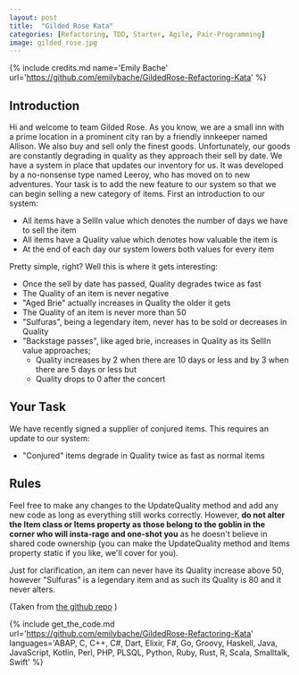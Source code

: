 ```yaml
---
layout: post
title:  "Gilded Rose Kata"
categories: [Refactoring, TDD, Starter, Agile, Pair-Programming]
image: gilded_rose.jpg
---
```


{% include credits.md name='Emily Bache' url='https://github.com/emilybache/GildedRose-Refactoring-Kata' %}

## Introduction

Hi and welcome to team Gilded Rose. As you know, we are a small inn with 
a prime location in a prominent city ran by a friendly innkeeper named
Allison. We also buy and sell only the finest goods. Unfortunately, our
goods are constantly degrading in quality as they approach their sell by
date. We have a system in place that updates our inventory for us. It
was developed by a no-nonsense type named Leeroy, who has moved on to
new adventures. Your task is to add the new feature to our system so
that we can begin selling a new category of items. First an introduction
to our system:

* All items have a SellIn value which denotes the number of days we have
  to sell the item
* All items have a Quality value which denotes how valuable the item is
* At the end of each day our system lowers both values for every item

Pretty simple, right? Well this is where it gets interesting:

*  Once the sell by date has passed, Quality degrades twice as fast
*  The Quality of an item is never negative
*  "Aged Brie" actually increases in Quality the older it gets
*  The Quality of an item is never more than 50
*  "Sulfuras", being a legendary item, never has to be sold or decreases
   in Quality
*  "Backstage passes", like aged brie, increases in Quality as its
   SellIn value approaches;
   - Quality increases by 2 when there are 10 days or less and by 3 when
     there are 5 days or less but
   - Quality drops to 0 after the concert

## Your Task

We have recently signed a supplier of conjured items. This requires an
update to our system:

* "Conjured" items degrade in Quality twice as fast as normal items

## Rules

Feel free to make any changes to the UpdateQuality method and add any
new code as long as everything still works correctly. However, **do not
alter the Item class or Items property as those belong to the goblin in
the corner who will insta-rage and one-shot you** as he doesn't believe in
shared code ownership (you can make the UpdateQuality method and Items
property static if you like, we'll cover for you).

Just for clarification, an item can never have its Quality increase
above 50, however "Sulfuras" is a legendary item and as such its Quality
is 80 and it never alters.

(Taken from [the github repo]([github.com/emilybache/GildedRose-Refactoring-Kata/blob/master/GildedRoseRequirements.txt](https://github.com/emilybache/GildedRose-Refactoring-Kata/blob/master/GildedRoseRequirements.txt)) )


{%
    include get_the_code.md 
    url='https://github.com/emilybache/GildedRose-Refactoring-Kata' 
    languages='ABAP, C, C++, C#, Dart, Elixir, F#, Go, Groovy, Haskell,
    Java, JavaScript, Kotlin, Perl, PHP, PLSQL, Python, Ruby, Rust, R,
    Scala, Smalltalk, Swift'
%}